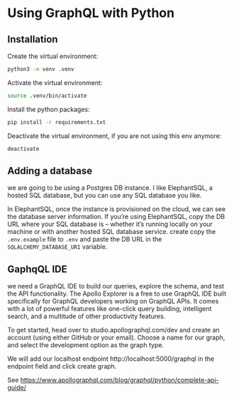# Using GraphQL with Python

## Installation

Create the virtual environment:

```bash
python3 -m venv .venv
```

Activate the virtual environment:

```bash
source .venv/bin/activate
```

Install the python packages:

```bash
pip install -r requirements.txt
```

Deactivate the virtual environment, if you are not using this env anymore:

```bash
deactivate
```

## Adding a database

we are going to be using a Postgres DB instance. I like ElephantSQL, a hosted SQL database, but you can use any SQL database you like.

In ElephantSQL, once the instance is provisioned on the cloud, we can see the database server information. If you’re using ElephantSQL, copy the DB URL where your SQL database is – whether it’s running locally on your machine or with another hosted SQL database service. create copy the `.env.example` file to `.env` and paste the DB URL in the `SQLALCHEMY_DATABASE_URI` variable.

## GaphqQL IDE

we need a GraphQL IDE to build our queries, explore the schema, and test the API functionality. The Apollo Explorer is a free to use GraphQL IDE built specifically for GraphQL developers working on GraphQL APIs. It comes with a lot of powerful features like one-click query building, intelligent search, and a multitude of other productivity features.

To get started, head over to studio.apollographql.com/dev and create an account (using either GitHub or your email). Choose a name for our graph, and select the development option as the graph type.

We will add our localhost endpoint http://localhost:5000/graphql in the endpoint field and click create graph.

See https://www.apollographql.com/blog/graphql/python/complete-api-guide/

